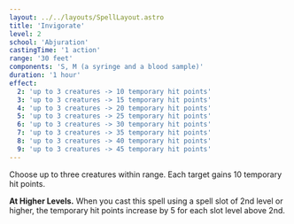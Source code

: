 ```yaml
---
layout: ../../layouts/SpellLayout.astro
title: 'Invigorate'
level: 2
school: 'Abjuration'
castingTime: '1 action'
range: '30 feet'
components: 'S, M (a syringe and a blood sample)'
duration: '1 hour'
effect:
  2: 'up to 3 creatures -> 10 temporary hit points'
  3: 'up to 3 creatures -> 15 temporary hit points'
  4: 'up to 3 creatures -> 20 temporary hit points'
  5: 'up to 3 creatures -> 25 temporary hit points'
  6: 'up to 3 creatures -> 30 temporary hit points'
  7: 'up to 3 creatures -> 35 temporary hit points'
  8: 'up to 3 creatures -> 40 temporary hit points'
  9: 'up to 3 creatures -> 45 temporary hit points'
---
```


Choose up to three creatures within range. Each target gains 10 temporary hit points.

**At Higher Levels.** When you cast this spell using a spell slot of 2nd level or higher, the temporary hit points increase by 5 for each slot level above 2nd.